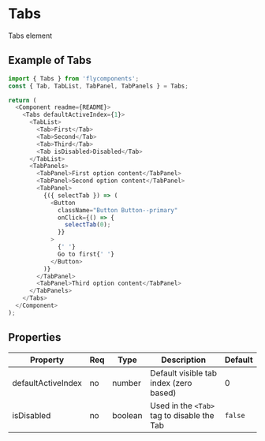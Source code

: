 # Tabs

Tabs element

## Example of Tabs

```javascript
import { Tabs } from 'flycomponents';
const { Tab, TabList, TabPanel, TabPanels } = Tabs;

return (
  <Component readme={README}>
    <Tabs defaultActiveIndex={1}>
      <TabList>
        <Tab>First</Tab>
        <Tab>Second</Tab>
        <Tab>Third</Tab>
        <Tab isDisabled>Disabled</Tab>
      </TabList>
      <TabPanels>
        <TabPanel>First option content</TabPanel>
        <TabPanel>Second option content</TabPanel>
        <TabPanel>
          {({ selectTab }) => (
            <Button
              className="Button Button--primary"
              onClick={() => {
                selectTab(0);
              }}
            >
              {' '}
              Go to first{' '}
            </Button>
          )}
        </TabPanel>
        <TabPanel>Third option content</TabPanel>
      </TabPanels>
    </Tabs>
  </Component>
);
```

## Properties

| Property           | Req | Type    | Description                                | Default |
| ------------------ | --- | ------- | ------------------------------------------ | ------- |
| defaultActiveIndex | no  | number  | Default visible tab index (zero based)     | 0       |
| isDisabled         | no  | boolean | Used in the `<Tab>` tag to disable the Tab | `false` |
